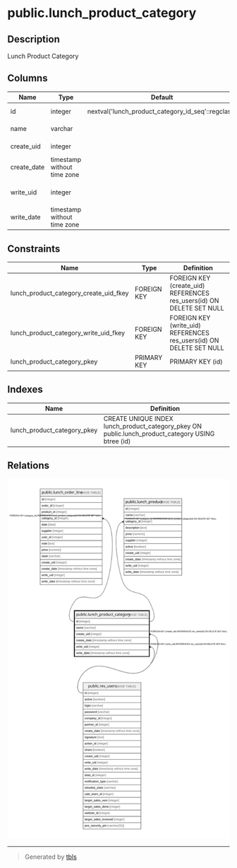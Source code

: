 # public.lunch_product_category

## Description

Lunch Product Category

## Columns

| Name | Type | Default | Nullable | Children | Parents | Comment |
| ---- | ---- | ------- | -------- | -------- | ------- | ------- |
| id | integer | nextval('lunch_product_category_id_seq'::regclass) | false | [public.lunch_order_line](public.lunch_order_line.md) [public.lunch_product](public.lunch_product.md) |  |  |
| name | varchar |  | false |  |  | Product Category |
| create_uid | integer |  | true |  | [public.res_users](public.res_users.md) | Created by |
| create_date | timestamp without time zone |  | true |  |  | Created on |
| write_uid | integer |  | true |  | [public.res_users](public.res_users.md) | Last Updated by |
| write_date | timestamp without time zone |  | true |  |  | Last Updated on |

## Constraints

| Name | Type | Definition |
| ---- | ---- | ---------- |
| lunch_product_category_create_uid_fkey | FOREIGN KEY | FOREIGN KEY (create_uid) REFERENCES res_users(id) ON DELETE SET NULL |
| lunch_product_category_write_uid_fkey | FOREIGN KEY | FOREIGN KEY (write_uid) REFERENCES res_users(id) ON DELETE SET NULL |
| lunch_product_category_pkey | PRIMARY KEY | PRIMARY KEY (id) |

## Indexes

| Name | Definition |
| ---- | ---------- |
| lunch_product_category_pkey | CREATE UNIQUE INDEX lunch_product_category_pkey ON public.lunch_product_category USING btree (id) |

## Relations

![er](public.lunch_product_category.svg)

---

> Generated by [tbls](https://github.com/k1LoW/tbls)
